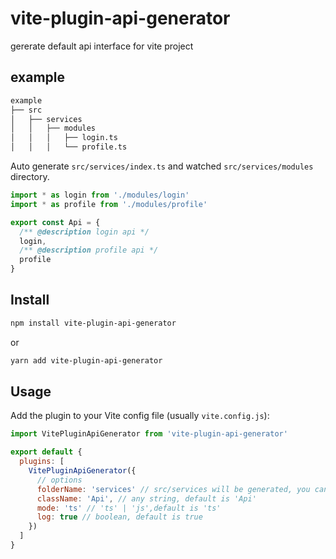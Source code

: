 # vite-plugin-api-generator

gererate default api interface for vite project

## example

```bash
example
├── src
│   ├── services
│   │   ├── modules
│   │   │   ├── login.ts
│   │   │   └── profile.ts
```

Auto generate `src/services/index.ts` and watched `src/services/modules` directory.

```ts
import * as login from './modules/login'
import * as profile from './modules/profile'

export const Api = {
  /** @description login api */
  login,
  /** @description profile api */
  profile
}
```

## Install

```bash
npm install vite-plugin-api-generator
```

or

```bash
yarn add vite-plugin-api-generator
```

## Usage

Add the plugin to your Vite config file (usually `vite.config.js`):

```js
import VitePluginApiGenerator from 'vite-plugin-api-generator'

export default {
  plugins: [
    VitePluginApiGenerator({
      // options
      folderName: 'services' // src/services will be generated, you can change it to any string, default is'services'
      className: 'Api', // any string, default is 'Api'
      mode: 'ts' // 'ts' | 'js',default is 'ts' 
      log: true // boolean, default is true
    })
  ]
}
```
